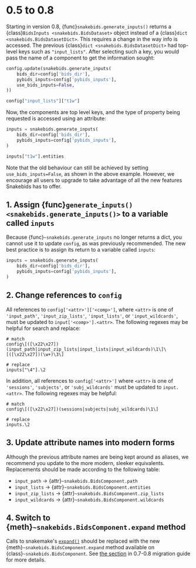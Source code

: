# 0.5 to 0.8

Starting in version 0.8, {func}`snakebids.generate_inputs()` returns a {class}`BidsInputs <snakebids.BidsDataset>` object instead of a {class}`dict <snakebids.BidsDatasetDict>`. This requires a change in the way info is accessed. The previous  {class}`dict <snakebids.BidsDatasetDict>` had top-level keys such as `"input_lists"`. After selecting such a key, you would pass the name of a component to get the information sought:

```python
config.update(snakebids.generate_inputs(
    bids_dir=config['bids_dir'],
    pybids_inputs=config['pybids_inputs'],
    use_bids_inputs=False,
))

config["input_lists"]["t1w"]
```

Now, the components are top level keys, and the type of property being requested is accessed using an attribute:

```python
inputs = snakebids.generate_inputs(
    bids_dir=config['bids_dir'],
    pybids_inputs=config['pybids_inputs'],
)

inputs["t1w"].entities
```

Note that the old behaviour can still be achieved by setting `use_bids_inputs=False`, as shown in the above example. However, we encourage all users to upgrade to take advantage of all the new features Snakebids has to offer.

## 1. Assign {func}`generate_inputs() <snakebids.generate_inputs()>` to a variable called `inputs`
Because {func}`~snakebids.generate_inputs` no longer returns a dict, you cannot use it to update `config`, as was previously recommended. The new best practice is to assign its return to a variable called `inputs`:

```python
inputs = snakebids.generate_inputs(
    bids_dir=config['bids_dir'],
    pybids_inputs=config['pybids_inputs'],
)
```

## 2. Change references to `config`

All references to `config['<attr>']['<comp>']`, where `<attr>` is one of `'input_path'`, `'input_zip_lists'`, `'input_lists'`, or `'input_wildcards'`, must be updated to `input['<comp>'].<attr>`. The following regexes may be helpful for search and replace:

```
# match
config\[([\x22\x27])(input_path|input_zip_lists|input_lists|input_wildcards)\1\]\[([\x22\x27])(\w+)\3\]

# replace
inputs["\4"].\2
```

In addition, all references to `config['<attr>']` where `<attr>` is one of `'sessions'`, `'subjects'`, or `'subj_wildcards'` must be updated to `input.<attr>`. The following regexes may be helpful:

```
# match
config\[([\x22\x27])(sessions|subjects|subj_wildcards)\1\]

# replace
inputs.\2
```

## 3. Update attribute names into modern forms

Although the previous attribute names are being kept around as aliases, we recommend you update to the more modern, sleeker equivalents. Replacements should be made according to the following table:

* `input_path` -> {attr}`~snakebids.BidsComponent.path`
* `input_lists` -> {attr}`~snakebids.BidsComponent.entities`
* `input_zip_lists` -> {attr}`~snakebids.BidsComponent.zip_lists`
* `input_wildcards` -> {attr}`~snakebids.BidsComponent.wildcards`

## 4. Switch to {meth}`~snakebids.BidsComponent.expand` method

Calls to snakemake's [`expand()`](#snakefiles_expand) should be replaced with the new {meth}`~snakebids.BidsComponent.expand` method available on {class}`~snakebids.BidsComponent`. See [the section](#0_8_migration_expand_func) in 0.7-0.8 migration guide for more details.
